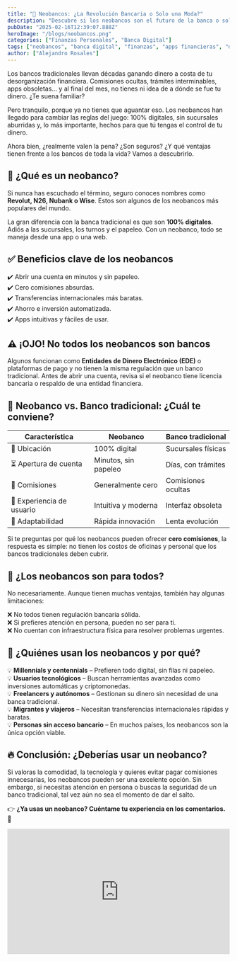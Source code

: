 ```yaml
---
title: "🚀 Neobancos: ¿La Revolución Bancaria o Solo una Moda?"
description: "Descubre si los neobancos son el futuro de la banca o solo una moda pasajera. ¿Son realmente seguros? ¿Cuáles son sus ventajas y desventajas? Analizamos todo lo que necesitas saber antes de abrir una cuenta."
pubDate: "2025-02-16T12:39:07.888Z"
heroImage: "/blogs/neobancos.png"
categories: ["Finanzas Personales", "Banca Digital"]
tags: ["neobancos", "banca digital", "finanzas", "apps financieras", "dinero sin comisiones"]
author: ["Alejandro Rosales"]
---
```

Los bancos tradicionales llevan décadas ganando dinero a costa de tu desorganización financiera. Comisiones ocultas, trámites interminables, apps obsoletas… y al final del mes, no tienes ni idea de a dónde se fue tu dinero. ¿Te suena familiar?  

Pero tranquilo, porque ya no tienes que aguantar eso. Los neobancos han llegado para cambiar las reglas del juego: 100% digitales, sin sucursales aburridas y, lo más importante, hechos para que tú tengas el control de tu dinero.  

Ahora bien, ¿realmente valen la pena? ¿Son seguros? ¿Y qué ventajas tienen frente a los bancos de toda la vida? Vamos a descubrirlo.  

## 📲 ¿Qué es un neobanco?  
Si nunca has escuchado el término, seguro conoces nombres como **Revolut, N26, Nubank o Wise**. Estos son algunos de los neobancos más populares del mundo.  

La gran diferencia con la banca tradicional es que son **100% digitales**. Adiós a las sucursales, los turnos y el papeleo. Con un neobanco, todo se maneja desde una app o una web.  

## ✅ Beneficios clave de los neobancos  
✔️ Abrir una cuenta en minutos y sin papeleo.  
✔️ Cero comisiones absurdas.  
✔️ Transferencias internacionales más baratas.  
✔️ Ahorro e inversión automatizada.  
✔️ Apps intuitivas y fáciles de usar.  

## ⚠️ ¡OJO! No todos los neobancos son bancos  
Algunos funcionan como **Entidades de Dinero Electrónico (EDE)** o plataformas de pago y no tienen la misma regulación que un banco tradicional. Antes de abrir una cuenta, revisa si el neobanco tiene licencia bancaria o respaldo de una entidad financiera.  

## 🏦 Neobanco vs. Banco tradicional: ¿Cuál te conviene?  

| Característica            | Neobanco            | Banco tradicional     |
|---------------------------|--------------------|----------------------|
| 📍 Ubicación              | 100% digital       | Sucursales físicas   |
| ⏳ Apertura de cuenta     | Minutos, sin papeleo | Días, con trámites  |
| 💸 Comisiones            | Generalmente cero  | Comisiones ocultas  |
| 📲 Experiencia de usuario | Intuitiva y moderna | Interfaz obsoleta   |
| 🚀 Adaptabilidad         | Rápida innovación  | Lenta evolución     |

Si te preguntas por qué los neobancos pueden ofrecer **cero comisiones**, la respuesta es simple: no tienen los costos de oficinas y personal que los bancos tradicionales deben cubrir.  

## 🤔 ¿Los neobancos son para todos?  
No necesariamente. Aunque tienen muchas ventajas, también hay algunas limitaciones:  

❌ No todos tienen regulación bancaria sólida.  
❌ Si prefieres atención en persona, pueden no ser para ti.  
❌ No cuentan con infraestructura física para resolver problemas urgentes.  

## 👥 ¿Quiénes usan los neobancos y por qué?  
💡 **Millennials y centennials** – Prefieren todo digital, sin filas ni papeleo.  
💡 **Usuarios tecnológicos** – Buscan herramientas avanzadas como inversiones automáticas y criptomonedas.  
💡 **Freelancers y autónomos** – Gestionan su dinero sin necesidad de una banca tradicional.  
💡 **Migrantes y viajeros** – Necesitan transferencias internacionales rápidas y baratas.  
💡 **Personas sin acceso bancario** – En muchos países, los neobancos son la única opción viable.  

## 🔥 Conclusión: ¿Deberías usar un neobanco?  
Si valoras la comodidad, la tecnología y quieres evitar pagar comisiones innecesarias, los neobancos pueden ser una excelente opción. Sin embargo, si necesitas atención en persona o buscas la seguridad de un banco tradicional, tal vez aún no sea el momento de dar el salto.  

👉 **¿Ya usas un neobanco? Cuéntame tu experiencia en los comentarios. 🚀**  


<div class="iframe-container" style="position: relative; width: 100%; height: 0; padding-bottom: 56.25%; overflow: hidden;">
  <iframe width="560" height="315" src="https://www.youtube.com/embed/VcB-fL3rHrk?si=S0NIITtmqGo7qbBH" title="YouTube video player" frameborder="0" allow="accelerometer; autoplay; clipboard-write; encrypted-media; gyroscope; picture-in-picture; web-share" allowfullscreen style="position: absolute; top: 0; left: 0; width: 100%; height: 100%; border: none;"></iframe>
</div>
